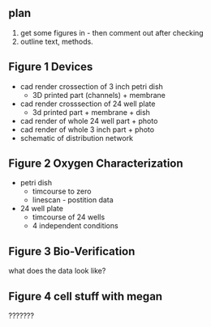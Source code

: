 plan
----
1. get some figures in - then comment out after checking
2. outline text, methods.

Figure 1 Devices
---------------------
* cad render crossection of 3 inch petri dish
  * 3D printed part (channels) + membrane
* cad render crosssection of 24 well plate
  * 3d printed part + membrane + dish
* cad render of whole 24 well part + photo
* cad render of whole 3 inch part + photo
* schematic of distribution network

Figure 2 Oxygen Characterization
-----------
* petri dish
  * timcourse to zero
  * linescan - postition data
* 24 well plate
  * timcourse of 24 wells
  * 4 independent conditions

Figure 3 Bio-Verification
--------- 
what does the data look like?

Figure 4 cell stuff with megan
----------
???????
